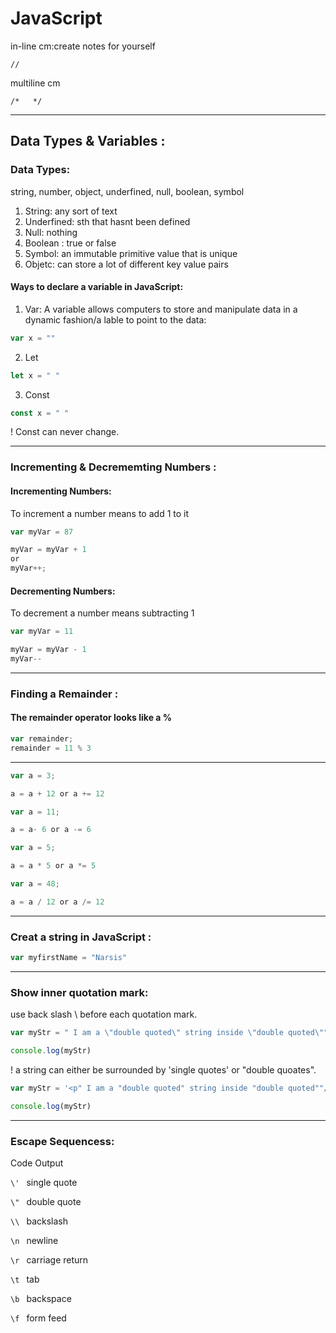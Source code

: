 # JavaScript

in-line cm:create notes for yourself
```
//
```

multiline cm
```
/*   */
```

-----------------------------------

## Data Types & Variables :
### Data Types:

string, number, object, underfined, null, boolean, symbol

1. String: any sort of text
2. Underfined: sth that hasnt been defined
3. Null: nothing
4. Boolean : true or false
5. Symbol: an immutable primitive value that is unique
6. Objetc: can store a lot of different key value pairs

#### Ways to declare a variable in JavaScript:

1. Var: A variable allows computers to store and manipulate data in a dynamic fashion/a lable to point to the data: 
```javascript
var x = ""
```
2. Let
 ```javascript
let x = " "
   ```
3. Const
```javascript
const x = " "
```
! Const can never change.

----------------------------------

### Incrementing & Decrememting Numbers :
#### Incrementing Numbers:

To increment a number means to add 1 to it

```javascript
var myVar = 87

myVar = myVar + 1
or 
myVar++;
```

#### Decrementing Numbers:
To decrement a number means subtracting 1 

```javascript
var myVar = 11

myVar = myVar - 1
myVar--
```

----------------------------------

### Finding a Remainder :

#### The remainder operator looks like a %

```javascript
var remainder;
remainder = 11 % 3
```

-----------------------------------

```javascript
var a = 3;

a = a + 12 or a += 12

var a = 11;

a = a- 6 or a -= 6

var a = 5;

a = a * 5 or a *= 5

var a = 48;

a = a / 12 or a /= 12
```

-------------------------------------

### Creat a string in JavaScript :

```javascript
var myfirstName = "Narsis"
```
--------------------------------------

### Show inner quotation mark:

use back slash \ before each quotation mark.

```javascript
var myStr = " I am a \"double quoted\" string inside \"double quoted\""

console.log(myStr)
```
! a string can either be surrounded by 'single quotes' or "double quoates".

```javascript
var myStr = '<p" I am a "double quoted" string inside "double quoted""/>'

console.log(myStr)
```
---------------------------------------

### Escape Sequencess:

Code       Output

`\' `        single quote

`\" `        double quote

`\\ `        backslash

`\n `        newline

`\r `        carriage return

`\t `        tab

`\b `        backspace 

`\f `        form feed